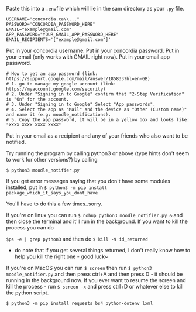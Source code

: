 Paste this into a `.env`file which will lie in the sam directory as your `.py` file.
```
USERNAME="concordia.ca\\..."
PASSWORD="CONCORDIA_PASSWORD_HERE"
EMAIL="example@gmail.com"
APP_PASSWORD="YOUR_GMAIL_APP_PASSWORD_HERE"
EMAIL_RECIPIENTS='["example@gmail.com"]'
```

Put in your concordia username.
Put in your concordia password.
Put in your email (only works with GMAIL right now).
Put in your email app password.
```
# How to get an app password (link: https://support.google.com/mail/answer/185833?hl=en-GB)
# 1. go to manage my google account (link: https://myaccount.google.com/security)
# 2. Under "Signing in to Google" confirm that "2-Step Verification" is "On" for the account.
# 3. Under "Signing in to Google" Select "App passwords".
# 4. Select the app as "Mail" and the device as "Other (Custom name)" and name it (e.g: moodle_notifications).
# 5. Copy the app password, it will be in a yellow box and looks like: "XXXX XXXX XXXX XXXX"
```
Put in your email as a recipient and any of your friends who also want to be notified.

Try running the program by calling python3 or above (type hints don't seem to work for other versions?) by calling 

`$ python3 moodle_notifier.py`

If you get error messages saying that you don't have some modules installed, put in
`$ python3 -m pip install package_which_it_says_you_dont_have`

You'll have to do this a few times..sorry.

If you're on linux you can run 
`$ nohup python3 moodle_notifier.py &` 
and then close the terminal and it'll run in the background.
If you want to kill the process you can do 

`$ps -e | grep python3` and then do `$ kill -9 id_returned`
- do note that if you get several things returned, I don't really know how to help you kill the right one - good luck~

If you're on MacOS you can run 
`$ screen`
then run 
`$ python3 moodle_notifier.py`
and then press ctrl+A and then press D - it should be running in the background now.
If you ever want to resume the screen and kill the process - run `$ screen -x` and press ctrl+D or whatever else to kill the python script.

```
$ python3 -m pip install requests bs4 python-dotenv lxml
```
